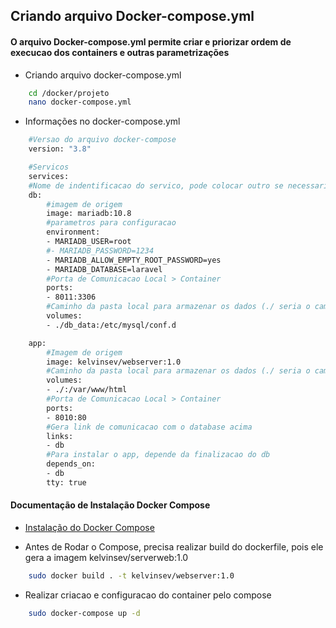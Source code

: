 ## Criando arquivo Docker-compose.yml
#### O arquivo Docker-compose.yml permite criar e priorizar ordem de execucao dos containers e outras parametrizações

- Criando arquivo docker-compose.yml
```bash
    cd /docker/projeto
    nano docker-compose.yml
```

- Informações no docker-compose.yml
```bash
    #Versao do arquivo docker-compose
    version: "3.8"

    #Servicos
    services:
    #Nome de indentificacao do servico, pode colocar outro se necessario
    db:
        #imagem de origem
        image: mariadb:10.8
        #parametros para configuracao
        environment:
        - MARIADB_USER=root
        #- MARIADB_PASSWORD=1234
        - MARIADB_ALLOW_EMPTY_ROOT_PASSWORD=yes
        - MARIADB_DATABASE=laravel
        #Porta de Comunicacao Local > Container
        ports:
        - 8011:3306
        #Caminho da pasta local para armazenar os dados (./ seria o caminho atual do arquivo docker-compose)
        volumes:
        - ./db_data:/etc/mysql/conf.d

    app:
        #Imagem de origem
        image: kelvinsev/webserver:1.0
        #Caminho da pasta local para armazenar os dados (./ seria o caminho atual do arquivo docker-compose)
        volumes:
        - ./:/var/www/html
        #Porta de Comunicacao Local > Container
        ports:
        - 8010:80
        #Gera link de comunicacao com o database acima
        links:
        - db
        #Para instalar o app, depende da finalizacao do db
        depends_on:
        - db
        tty: true
```

#### Documentação de Instalação Docker Compose
- [Instalação do Docker Compose](https://documentation.wazuh.com/current/docker/docker-installation.html)

- Antes de Rodar o Compose, precisa realizar build do dockerfile, pois ele gera a imagem kelvinsev/serverweb:1.0
```bash
    sudo docker build . -t kelvinsev/webserver:1.0
``` 

- Realizar criacao e configuracao do container pelo compose
```bash
    sudo docker-compose up -d
```

